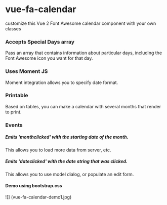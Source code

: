 # vue-fa-calendar
customize this Vue 2 Font Awesome calendar component with your own classes

### Accepts Special Days array
Pass an array that contains information about particular days, including the Font Awesome icon you want for that day.

### Uses Moment JS
Moment integration allows you to specify date format.

### Printable
Based on tables, you can make a calendar with several months that render to print.

### Events 
##### Emits 'monthclicked' with the starting date of the month.

This allows you to load more data from server, etc.

##### Emits 'dateclicked' with the date string that was clicked.  

This allows you to use model dialog, or populate an edit form.

#### Demo using bootstrap.css

![] (vue-fa-calendar-demo1.jpg)
